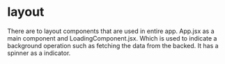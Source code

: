 # layout
There are to layout components that are used in entire app. App.jsx as a main component and LoadingComponent.jsx. Which is used to
indicate a background operation such as fetching the data from the backed. It has a spinner as a indicator.
